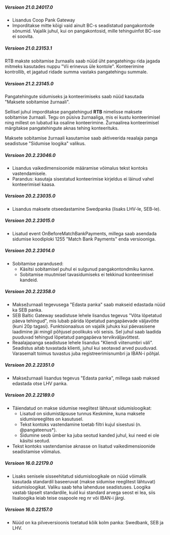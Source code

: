 ---
---

##### Versioon 21.0.24017.0
- Lisandus Coop Pank Gateway
- Imporditakse mitte kõigi vaid ainult BC-s seadistatud pangakontode sõnumid. Vajalik juhul, kui on pangakontosid, mille tehinguinfot BC-sse ei soovita.

##### Versioon 21.0.23153.1
RTB makste sobitamise žurnaalis saab nüüd üht pangatehingu rida jagada mitmeks kasutades nuppu "Vii erinevus üle kontole". Konteerimine kontrollib, et jagatud ridade summa vastaks pangatehingu summale.

##### Versioon 21.2.23145.0
Pangatehingute sidumiseks ja konteerimiseks saab nüüd kasutada "Maksete sobitamise žurnaali".
 
Sellisel juhul imporditakse pangatehingud **RTB** nimelisse maksete sobitamise žurnaali. Tegu on püsiva žurnaaliga, mis ei kustu konteerimisel ning millest on lubatud ka osaline konteerimine. Žurnaalirea konteerimisel märgitakse pangatehingute aknas tehing konteerituks.

Maksete sobitamise žurnaali kasutamise saab aktiveerida reaalaja panga seadistuse "Sidumise loogika" valikus.  

##### Versioon 20.2.23046.0
- Lisandus vaikedimensioonide määramise võimalus tekst kontoks vastendamisele.
- Parandus: kasutaja sisestatud konteerimise kirjeldus ei läinud vahel konteerimisel kaasa.

##### Versioon 20.2.23035.0
- Lisandus maksete otseedastamine Swedpanka (lisaks LHV-le, SEB-le).

##### Versioon 20.2.23015.0
- Lisatud event OnBeforeMatchBankPayments, millega saab asendada sidumise koodiploki 1255 "Match Bank Payments" enda versiooniga.
  
##### Versioon 20.2.23014.0
- Sobitamise parandused:
  - Käsitsi sobitamisel puhul ei sulgunud pangakontondmiku kanne.
  - Sobitamise muutmisel tavasidumiseks ei tekkinud konteerimisel kandeid.
  
##### Versioon 20.2.22358.0
- Maksežurnaali tegevusega "Edasta panka" saab makseid edastada nüüd ka SEB panka.
- SEB Baltic Gateway seadistuse lehele lisandus tegevus "Võta lõpetatud päeva tehingud", mis lubab pärida lõpetatud pangapäevade väljavõtte (kuni 20p tagasi). Funktsionaalsus on vajalik juhuks kui päevasisene laadimine jäi mingil põhjusel poolikuks või seisis. Sel juhul saab laadida puuduvad tehingud lõpetatud pangapäeva tervikväljavõttest.
- Reaalajapanga seadistuse lehele lisandus "Kliendi viitenumbri väli". Seadistus aitab tuvastada klienti, juhul kui seotavad arved puuduvad. Varasemalt toimus tuvastus juba registreerimisnumbri ja IBAN-i põhjal.

##### Versioon 20.2.22351.0
- Maksežurnaali lisandus tegevus "Edasta panka", millega saab maksed edastada otse LHV panka.

##### Versioon 20.2.22189.0
- Täiendatud on makse sidumise reeglitest lähtuvat sidumisloogikat:
  - Lisatud on sidumistäpsuse tunnus Keskmine, kuna maksete sidumisreeglites on kasutusel.
  - Tekst kontoks vastendamine toetab filtri kujul sisestusi (n. @pangateenus*).
  - Sidumine seob ümber ka juba seotud kanded juhul, kui need ei ole käsitsi seotud.
- Tekst kontoks vastendamise aknasse on lisatud vaikedimensioonide seadistamise võimalus.

##### Versioon 16.0.22179.0
- Lisaks senisele sisseehitatud sidumisloogikale on nüüd võimalik kasutada standardil baseeruvat (makse sidumise reeglitest lähtuvat) sidumisloogikat. Valiku saab teha lahenduse seadistuses.  Loogika vastab täpselt standardile, kuid kui standard arvega seost ei lea, siis lisaloogika leiab teise osapoole reg nr või IBAN-i järgi.

##### Versioon 16.0.22157.0
- Nüüd on ka pilveversioonis toetatud kõik kolm panka: Swedbank, SEB ja LHV.


